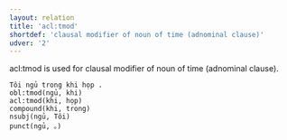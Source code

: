 ```yaml
---
layout: relation
title: 'acl:tmod'
shortdef: 'clausal modifier of noun of time (adnominal clause)'
udver: '2'
---
```


acl:tmod is used for clausal modifier of noun of time (adnominal clause).
~~~ sdparse
Tôi ngủ trong khi họp .
obl:tmod(ngủ, khi)
acl:tmod(khi, họp)
compound(khi, trong)
nsubj(ngủ, Tôi)
punct(ngủ, 。)
~~~

<!-- Interlanguage links updated Po 6. listopadu 2023, 21:42:16 CET -->
